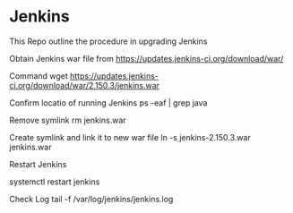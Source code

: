 # Jenkins
This Repo outline the procedure in upgrading Jenkins

Obtain Jenkins war file from 
https://updates.jenkins-ci.org/download/war/

Command wget https://updates.jenkins-ci.org/download/war/2.150.3/jenkins.war

Confirm locatio of running Jenkins
ps -eaf | grep java

 
Remove symlink
rm jenkins.war
 
Create symlink and link it to new war file
ln -s jenkins-2.150.3.war jenkins.war
 
Restart Jenkins

systemctl restart jenkins
 
Check Log
tail -f /var/log/jenkins/jenkins.log

